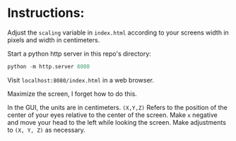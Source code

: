 # Instructions:

Adjust the `scaling` variable in `index.html` according to your screens width in pixels and width in centimeters.

Start a python http server in this repo's directory:

```python
python -m http.server 8080
```

Visit `localhost:8080/index.html` in a web browser.

Maximize the screen, I forget how to do this.

In the GUI, the units are in centimeters. `(X,Y,Z)` Refers to the position of the center of your eyes relative to the center of the screen. Make `x` negative and move your head to the left while looking the screen. Make adjustments to `(X, Y, Z)` as necessary.